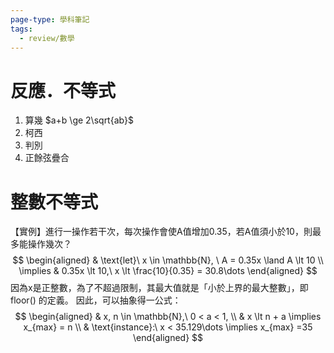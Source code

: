 ```yaml
---
page-type: 學科筆記
tags:
  - review/數學
---
```


# 反應．不等式
1. 算幾 $a+b \ge 2\sqrt{ab}$
2. 柯西
3. 判別 
4. 正餘弦疊合

# 整數不等式
【實例】進行一操作若干次，每次操作會使A值增加0.35，若A值須小於10，則最多能操作幾次？
$$
\begin{aligned}
 & \text{let}\ x \in \mathbb{N}, \ A = 0.35x \land A \lt 10 \\
\implies & 0.35x \lt 10,\ x \lt \frac{10}{0.35} = 30.8\dots
\end{aligned}
$$
因為x是正整數，為了不超過限制，其最大值就是「小於上界的最大整數」，即 $\text{floor()}$ 的定義。
因此，可以抽象得一公式：
$$
\begin{aligned}
 & x, n \in \mathbb{N},\ 0 < a < 1, \\
 & x \lt n + a \implies x_{max} = n \\
 & \text{instance}:\ x < 35.129\dots \implies x_{max} =35
\end{aligned}
$$
